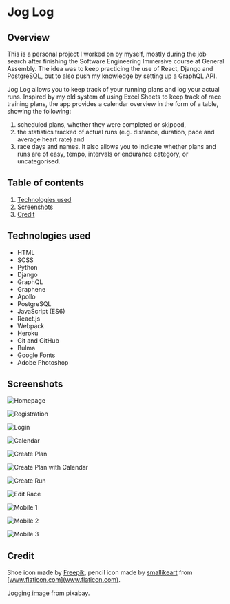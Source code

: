 
# Jog Log


## Overview

This is a personal project I worked on by myself, mostly during the job search after finishing the Software Engineering Immersive course at General Assembly. The idea was to keep practicing the use of React, Django and PostgreSQL, but to also push my knowledge by setting up a GraphQL API.

Jog Log allows you to keep track of your running plans and log your actual runs. Inspired by my old system of using Excel Sheets to keep track of race training plans, the app provides a calendar overview in the form of a table, showing the following: 
1) scheduled plans, whether they were completed or skipped, 
2) the statistics tracked of actual runs (e.g. distance, duration, pace and average heart rate) and 
3) race days and names. 
It also allows you to indicate whether plans and runs are of easy, tempo, intervals or endurance category, or uncategorised.


## Table of contents
1. [Technologies used](#Technologies-used)
2. [Screenshots](#Screenshots)
3. [Credit](#credit)



## Technologies used
- HTML
- SCSS
- Python
- Django
- GraphQL
- Graphene
- Apollo
- PostgreSQL
- JavaScript (ES6)
- React.js
- Webpack
- Heroku
- Git and GitHub
- Bulma
- Google Fonts
- Adobe Photoshop

## Screenshots

![Homepage](./docs/screenshots/homescreen.png)

![Registration](./docs/screenshots/registration.png)

![Login](./docs/screenshots/login.png)

![Calendar](./docs/screenshots/calendar.png)

![Create Plan](./docs/screenshots/newplan.png)

![Create Plan with Calendar](./docs/screenshots/planwithcalendar.png)

![Create Run](./docs/screenshots/newrun.png)

![Edit Race](./docs/screenshots/editrace.png)

![Mobile 1](./docs/screenshots/mobile1.png)

![Mobile 2](./docs/screenshots/mobile2.png)

![Mobile 3](./docs/screenshots/mobile3.png)



## Credit

Shoe icon made by [Freepik](https://www.flaticon.com/authors/freepik), pencil icon made by [smallikeart](https://www.flaticon.com/authors/smalllikeart) from [www.flaticon.com](www.flaticon.com).

[Jogging image](https://pixabay.com/photos/jogging-fitness-jogger-movement-4211946/) from pixabay.